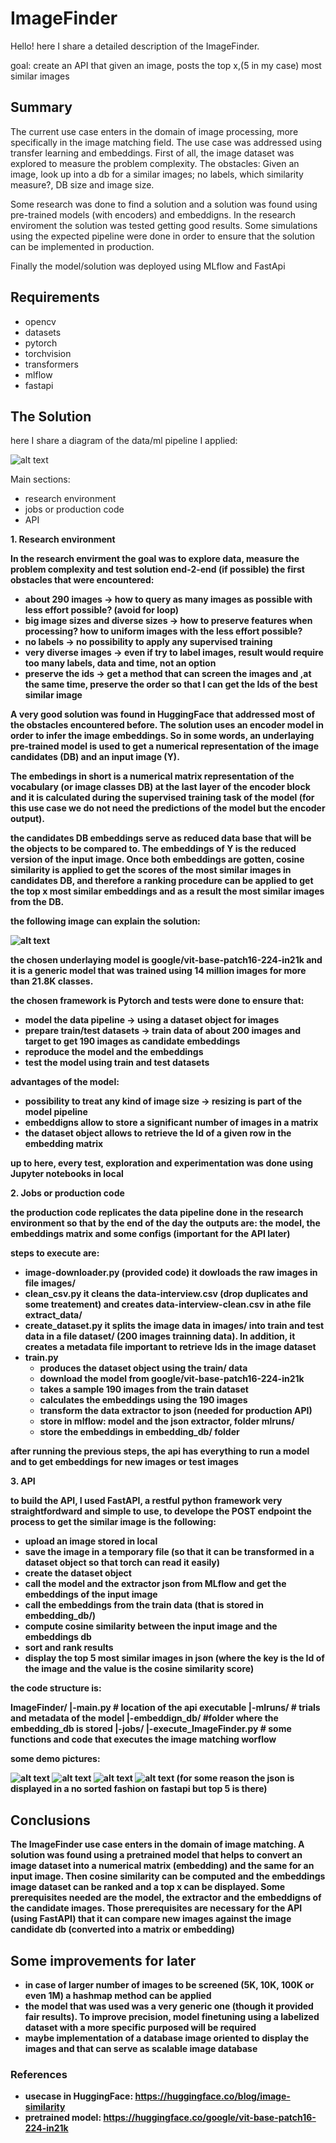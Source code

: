 # ImageFinder

Hello!
here I share a detailed description of the ImageFinder.

goal: create an API that given an image, posts the top x,(5 in my case) most similar images

## Summary
The current use case enters in the domain of image processing, more specifically in the image matching field.
The use case was addressed using transfer learning and embeddings. First of all, the image dataset was explored to measure the problem complexity.
The obstacles: Given an image, look up into a db for a similar images; no labels, which similarity measure?, DB size and image size.

Some research was done to find a solution and a solution was found using pre-trained models (with encoders) and embeddigns. In the research enviroment the solution was tested getting good results. Some simulations using the expected pipeline were done in order to ensure that the solution can be implemented in production.

Finally the model/solution was deployed using MLflow and FastApi

## Requirements
* opencv
* datasets
* pytorch
* torchvision
* transformers
* mlflow
* fastapi

## The Solution

here I share a diagram of the data/ml pipeline I applied:

![alt text](https://github.com/miguelmayhem92/ImageFinder/blob/main/diagrams/ImageFinder.jpg)

Main sections:
* research environment
* jobs or production code
* API

<b> 1. Research environment

In the research envirment the goal was to explore data, measure the problem complexity and test solution end-2-end (if possible)
the first obstacles that were encountered:
  * about 290 images -> how to query as many images as possible with less effort possible? (avoid for loop)
  * big image sizes and diverse sizes -> how to preserve features when processing? how to uniform images with the less effort possible?
  * no labels -> no possibility to apply any supervised training
  * very diverse images -> even if try to label images, result would require too many labels, data and time, not an option
  * preserve the ids -> get a method that can screen the images and ,at the same time, preserve the order so that I can get the Ids of the best similar image

A very good solution was found in HuggingFace that addressed most of the obstacles encountered before.
The solution uses an encoder model in order to infer the image embeddings. So in some words, an underlaying pre-trained model is used to get a numerical representation of the image candidates (DB) and an input image (Y). 

The embedings in short is a numerical matrix representation of the vocabulary (or image classes DB) at the last layer of the encoder block and it is calculated during the supervised training task of the model (for this use case we do not need the predictions of the model but the encoder output).

the candidates DB embeddings serve as reduced data base that will be the objects to be compared to. The embeddings of Y is the reduced version of the input image. Once both embeddings are gotten, cosine similarity is applied to get the scores of the most similar images in candidates DB, and therefore a ranking procedure can be applied to get the top x most similar embeddings and as a result the most similar images from the DB.

the following image can explain the solution:

![alt text](https://github.com/miguelmayhem92/ImageFinder/blob/main/diagrams/embedding.jpg)

the chosen underlaying model is google/vit-base-patch16-224-in21k and it is a generic model that was trained using 14 million images for more than 21.8K classes.

the chosen framework is Pytorch and tests were done to ensure that:
  * model the data pipeline -> using a dataset object for images
  * prepare train/test datasets -> train data of about 200 images and target to get 190 images as candidate embeddings
  * reproduce the model and the embeddings
  * test the model using train and test datasets
 
advantages of the model:
  * possibility to treat any kind of image size -> resizing  is part of the model pipeline
  * embeddigns allow to store a significant number of images in a matrix 
  * the dataset object allows to retrieve the Id of a given row in the embedding matrix
 
 up to here, every test, exploration and experimentation was done using Jupyter notebooks in local

<b> 2. Jobs or production code

the production code replicates the data pipeline done in the research environment so that by the end of the day the outputs are: the model, the embeddings matrix and some configs (important for the API later)

steps to execute are:

 * image-downloader.py (provided code) it dowloads the raw images in file images/
 * clean_csv.py it cleans the data-interview.csv (drop duplicates and some treatement) and creates data-interview-clean.csv in athe file extract_data/
 * create_dataset.py it splits the image data in images/ into train and test data in a file dataset/ (200 images trainning data). In addition, it creates a metadata file important to retrieve Ids in the image dataset
 * train.py
     * produces the dataset object using the train/ data
     * download the model from google/vit-base-patch16-224-in21k
     * takes a sample 190 images from the train dataset
     * calculates the embeddings using the 190 images
     * transform the data extractor to json (needed for production API)
     * store in mlflow: model and the json extractor, folder mlruns/
     * store the embeddings in embedding_db/ folder

after running the previous steps, the api has everything to run a model and to get embeddings for new images or test images

<b> 3. API

to build the API, I used FastAPI, a restful python framework very straightfordward and simple to use, to develope the POST endpoint
the process to get the similar image is the following:

  * upload an image stored in local
  * save the image in a temporary file (so that it can be transformed in a dataset object so that torch can read it easily)
  * create the dataset object
  * call the model and the extractor json from MLflow and get the embeddings of the input image
  * call the embeddings from the train data (that is stored in embedding_db/)
  * compute cosine similarity between the input image and the embeddings db
  * sort and rank results
  * display the top 5 most similar images in json (where the key is the Id of the image and the value is the cosine similarity score)
  
the code structure is:

 ImageFinder/
  |-main.py # location of the api executable
  |-mlruns/ # trials and metadata of the model
  |-embeddign_db/ #folder where the embedding_db is stored
  |-jobs/
     |-execute_ImageFinder.py # some functions and code that executes the image matching worflow
  
 
some demo pictures:

![alt text](https://github.com/miguelmayhem92/ImageFinder/blob/main/diagrams/img1.jpg)
![alt text](https://github.com/miguelmayhem92/ImageFinder/blob/main/diagrams/img2.jpg)
![alt text](https://github.com/miguelmayhem92/ImageFinder/blob/main/diagrams/img3.jpg)
![alt text](https://github.com/miguelmayhem92/ImageFinder/blob/main/diagrams/img4.jpg)
(for some reason the json is displayed in a no sorted fashion on fastapi but top 5 is there)

## Conclusions

The ImageFinder use case enters in the domain of image matching. A solution was found using a pretrained model that helps to convert an image dataset into a numerical matrix (embedding) and the same for an input image. Then cosine similarity can be computed and the embeddings image dataset can be ranked and a top x can be displayed. 
Some prerequisites needed are the model, the extractor and the embeddigns of the candidate images. Those prerequisites are necessary for the API (using FastAPI) that it can compare new images against the image candidate db (converted into a matrix or embedding)

## Some improvements for later

* in case of larger number of images to be screened (5K, 10K, 100K or even 1M) a hashmap method can be applied
* the model that was used was a very generic one (though it provided fair results). To improve precision, model finetuning using a labelized dataset with a more specific purposed will be required
* maybe implementation of a database image oriented to display the images and that can serve as scalable image database

### References
* usecase in HuggingFace: https://huggingface.co/blog/image-similarity
* pretrained model: https://huggingface.co/google/vit-base-patch16-224-in21k
